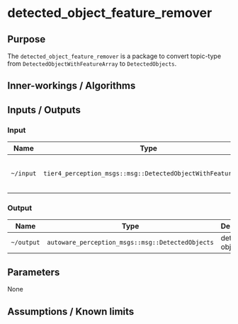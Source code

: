 # detected_object_feature_remover

## Purpose

The `detected_object_feature_remover` is a package to convert topic-type from `DetectedObjectWithFeatureArray` to `DetectedObjects`.

## Inner-workings / Algorithms

## Inputs / Outputs

### Input

| Name      | Type                                                         | Description                         |
| --------- | ------------------------------------------------------------ | ----------------------------------- |
| `~/input` | `tier4_perception_msgs::msg::DetectedObjectWithFeatureArray` | detected objects with feature field |

### Output

| Name       | Type                                                  | Description      |
| ---------- | ----------------------------------------------------- | ---------------- |
| `~/output` | `autoware_perception_msgs::msg::DetectedObjects` | detected objects |

## Parameters

None

## Assumptions / Known limits
